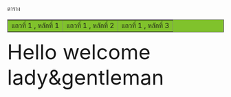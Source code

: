 <html>
<body>
    <p> ตาราง </p>
    <table border ="1"
           bgcolor="#80c22c">
      <tr>
          <td>แถวที่ 1 , หลักที่ 1</td>
          <td>แถวที่ 1 , หลักที่ 2</td>
          <td>แถวที่ 1 , หลักที่ 3</td>
      </tr>
     </table>
</body>
</html>
<body background="https://sv1.picz.in.th/images/2019/02/08/T5Y8Y0.jpg"> 
<font size="7"> Hello welcome lady&gentleman </font> <br>
